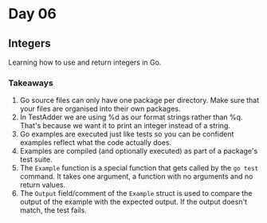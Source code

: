 # Day 06

## Integers

Learning how to use and return integers in Go.

### Takeaways

1. Go source files can only have one package per directory. Make sure that your files are organised into their own packages.
2. In TestAdder we are using %d as our format strings rather than %q. That's because we want it to print an integer instead of a string.
3. Go examples are executed just like tests so you can be confident examples reflect what the code actually does.
4. Examples are compiled (and optionally executed) as part of a package's test suite.
5. The `Example` function is a special function that gets called by the `go test` command. It takes one argument, a function with no arguments and no return values.
6. The `Output` field/comment of the `Example` struct is used to compare the output of the example with the expected output. If the output doesn't match, the test fails.
